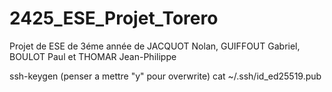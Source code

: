 # 2425_ESE_Projet_Torero

Projet de ESE de 3éme année de JACQUOT Nolan, GUIFFOUT Gabriel, BOULOT Paul et THOMAR Jean-Philippe

ssh-keygen
(penser a mettre "y" pour overwrite)
cat ~/.ssh/id_ed25519.pub
